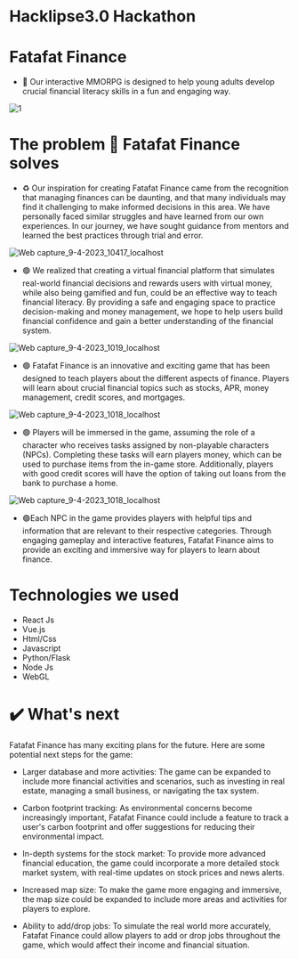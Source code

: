 # Hacklipse3.0 Hackathon
# Fatafat Finance
- 🔴 Our interactive MMORPG is designed to help young adults develop crucial financial literacy skills in a fun and engaging way.


![1](https://user-images.githubusercontent.com/78801686/230759248-2b7eccea-607e-4878-8c15-3566bd84997f.png)

# The problem 🎉 Fatafat Finance solves

- ♻️ Our inspiration for creating Fatafat Finance came from the recognition that managing finances can be daunting, and that many individuals may find it challenging to make informed decisions in this area. We have personally faced similar struggles and have learned from our own experiences. In our journey, we have sought guidance from mentors and learned the best practices through trial and error.

![Web capture_9-4-2023_10417_localhost](https://user-images.githubusercontent.com/78801686/230759226-70d98258-2f50-4d02-8be9-af60d203270e.jpeg)


- 🟢 We realized that creating a virtual financial platform that simulates real-world financial decisions and rewards users with virtual money, while also being gamified and fun, could be an effective way to teach financial literacy. By providing a safe and engaging space to practice decision-making and money management, we hope to help users build financial confidence and gain a better understanding of the financial system.

![Web capture_9-4-2023_1019_localhost](https://user-images.githubusercontent.com/78801686/230759232-6690de85-e035-4622-9bf3-ca28ada7e9bd.png)

 
- 🟢 Fatafat Finance is an innovative and exciting game that has been designed to teach players about the different aspects of finance. Players will learn about crucial financial topics such as stocks, APR, money management, credit scores, and mortgages.

![Web capture_9-4-2023_1018_localhost](https://user-images.githubusercontent.com/78801686/230759236-4ee44800-794c-434b-a870-74eb43cd1da4.png)


- 🟢 Players will be immersed in the game, assuming the role of a character who receives tasks assigned by non-playable characters (NPCs). Completing these tasks will earn players money, which can be used to purchase items from the in-game store. Additionally, players with good credit scores will have the option of taking out loans from the bank to purchase a home.

![Web capture_9-4-2023_1018_localhost](https://user-images.githubusercontent.com/78801686/230759241-5efd972e-f796-4d19-86a1-0e7d2f913922.jpeg)


- 🟢Each NPC in the game provides players with helpful tips and information that are relevant to their respective categories. Through engaging gameplay and interactive features, Fatafat Finance aims to provide an exciting and immersive way for players to learn about finance.

# Technologies we used
- React Js
- Vue.js
- Html/Css
- Javascript
- Python/Flask
- Node Js
- WebGL

# ✔️ What's next

Fatafat Finance has many exciting plans for the future. Here are some potential next steps for the game:

- Larger database and more activities: The game can be expanded to include more financial activities and scenarios, such as investing in real estate, managing a small business, or navigating the tax system.

- Carbon footprint tracking: As environmental concerns become increasingly important, Fatafat Finance could include a feature to track a user's carbon footprint and offer suggestions for reducing their environmental impact.

- In-depth systems for the stock market: To provide more advanced financial education, the game could incorporate a more detailed stock market system, with real-time updates on stock prices and news alerts.

- Increased map size: To make the game more engaging and immersive, the map size could be expanded to include more areas and activities for players to explore.

- Ability to add/drop jobs: To simulate the real world more accurately, Fatafat Finance could allow players to add or drop jobs throughout the game, which would affect their income and financial situation.
